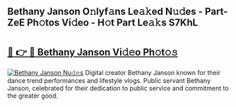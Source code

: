 ## Bethany Janson O𝚗lyf𝚊ns Le𝚊𝚔ed N𝚞𝚍es - Part-ZeE Ph𝚘tos Vi𝚍eo - H𝚘t Part Le𝚊𝚔s S7KhL

# <h2><a href="http://hfdve7q.feru.top/?c=Bethany+Janson">🔗 👉 🔴 Bethany Janson Vi𝚍𝚎o Ph𝚘t𝚘𝚜</a></h2>

[![Bethany Janson Nu𝚍𝚎s](https://i.imgur.com/0TWrTi3.gif)](http://hfdve7q.feru.top/?c=Bethany+Janson)
Digital creator Bethany Janson known for their dance trend performances and lifestyle vlogs. Public servant Bethany Janson, celebrated for their dedication to public service and commitment to the greater good. 
